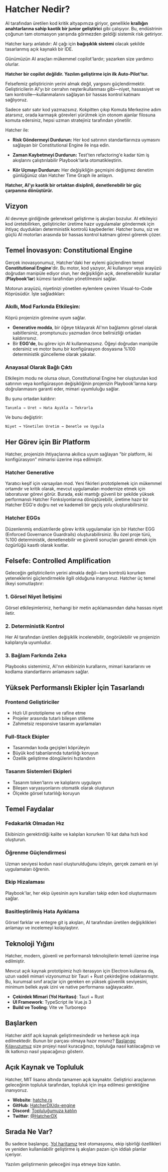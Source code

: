 # Hatcher Nedir?

AI tarafından üretilen kod kritik altyapımıza giriyor, genellikle **krallığın anahtarlarına sahip kaotik bir junior geliştirici** gibi çalışıyor. Bu, endüstrinin çoğunun tam otomasyon yarışında görmezden geldiği sistemik risk getiriyor.

Hatcher karşı anlatıdır: AI çağı için **bağışıklık sistemi** olacak şekilde tasarlanmış açık kaynaklı bir IDE.

Günümüzün AI araçları mükemmel copilot'lardır; yazarken size yardımcı olurlar.

**Hatcher bir copilot değildir. Yazılım geliştirme için ilk Auto-Pilot'tur.**

Felsefemiz geliştiricinin yerini almak değil, yargısını güçlendirmektir. Geliştiricilerin AI'yı bir cerrahın neşterikullanması gibi—niyet, hassasiyet ve tam kontrolle—kullanmalarını sağlayan bir hassas kontrol katmanı sağlıyoruz.

Sadece satır satır kod yazmazsınız. Kokpitten çıkıp Komuta Merkezine adım atarsınız, orada karmaşık görevleri yürütmek için otonom ajanlar filosuna komuta edersiniz, hepsi uzman stratejiniz tarafından yönetilir.

Hatcher ile:

- **Risk Göndermeyi Durdurun:** Her kod satırının standartlarınıza uymasını sağlayan bir Constitutional Engine ile inşa edin.

- **Zaman Kaybetmeyi Durdurun:** Test'ten refactoring'e kadar tüm iş akışlarını çalıştırılabilir Playbook'larla otomatikleştirin.

- **Kör Uçmayı Durdurun:** Her değişikliğin geçmişini değişmez denetim günlüğünüz olan Hatcher Time Graph ile anlayın.

**Hatcher, AI'yı kaotik bir ortaktan disiplinli, denetlenebilir bir güç çarpanına dönüştürür.**

## Vizyon

AI devreye girdiğinde geleneksel geliştirme iş akışları bozulur. AI etkileyici kod üretebilirken, geliştiriciler üretime hazır uygulamalar göndermek için ihtiyaç duydukları deterministik kontrolü kaybederler. Hatcher bunu, siz ve güçlü AI motorları arasında bir hassas kontrol katmanı görevi görerek çözer.

## Temel İnovasyon: Constitutional Engine

Gerçek inovasyonumuz, Hatcher'daki her eylemi güçlendiren temel **Constitutional Engine**'dir. Bu motor, kod yazıyor, AI kullanıyor veya arayüzü doğrudan manipüle ediyor olun, her değişikliğin açık, denetlenebilir kurallar (**Playbook'lar**) kümesi tarafından yönetilmesini sağlar.

Motorun arayüzü, niyetinizi yönetilen eylemlere çeviren Visual-to-Code Köprüsüdür. İşte sağladıkları:

### Akıllı, Mod Farkında Etkileşim:

Köprü projenizin görevine uyum sağlar.

- **Generative modda**, bir öğeye tıklayarak AI'nın bağlamını görsel olarak sabitlersiniz, promptunuzu yazmadan önce belirsizliği ortadan kaldırırsınız.
- Bir **EGG'de**, bu görev için AI kullanmazsınız. Öğeyi doğrudan manipüle edersiniz ve motor bunu bir konfigürasyon dosyasına %100 deterministik güncelleme olarak yakalar.

### Anayasal Olarak Bağlı Çıktı

Etkileşim modu ne olursa olsun, Constitutional Engine her oluşturulan kod satırının veya konfigürasyon değişikliğinin projenizin Playbook'larına karşı doğrulanmasını garanti eder, mimari uyumluluğu sağlar.

Bu şunu ortadan kaldırır:

```
Tanımla → Üret → Hata Ayıkla → Tekrarla
```

Ve bunu değiştirir:

```
Niyet → Yönetilen Üretim → Denetle ve Uygula
```

## Her Görev için Bir Platform

Hatcher, projenizin ihtiyaçlarına akıllıca uyum sağlayan "bir platform, iki konfigürasyon" mimarisi üzerine inşa edilmiştir.

### <DocIcon type="constitutional" inline /> Hatcher Generative

Yaratıcı keşif için varsayılan mod. Yeni fikirleri prototiplemek için mükemmel ortamdır ve kritik olarak, mevcut uygulamaları modernize etmek için laboratuvar görevi görür. Burada, eski mantığı güvenli bir şekilde yüksek performanslı Hatcher Fonksiyonlarına dönüştürebilir, üretime hazır bir Hatcher EGG'e doğru net ve kademeli bir geçiş yolu oluşturabilirsiniz.

### <DocIcon type="building" inline /> Hatcher EGGs

Düzenlenmiş endüstrilerde görev kritik uygulamalar için bir Hatcher EGG (Enforced Governance Guardrails) oluşturabilirsiniz. Bu özel proje türü, %100 deterministik, denetlenebilir ve güvenli sonuçları garanti etmek için özgürlüğü kasıtlı olarak kısıtlar.

## Felsefe: Controlled Amplification

Geleceğin geliştiricilerin yerini almakla değil—tam kontrolü korurken yeteneklerini güçlendirmekle ilgili olduğuna inanıyoruz. Hatcher üç temel ilkeyi somutlaştırır:

### 1. Görsel Niyet İletişimi

Görsel etkileşimleriniz, herhangi bir metin açıklamasından daha hassas niyet iletir.

### 2. Deterministik Kontrol

Her AI tarafından üretilen değişiklik incelenebilir, öngörülebilir ve projenizin kalıplarıyla uyumludur.

### 3. Bağlam Farkında Zeka

Playbooks sistemimiz, AI'nın ekibinizin kurallarını, mimari kararlarını ve kodlama standartlarını anlamasını sağlar.

## Yüksek Performanslı Ekipler İçin Tasarlandı

### Frontend Geliştiriciler

- Hızlı UI prototipleme ve rafine etme
- Projeler arasında tutarlı bileşen stilleme
- Zahmetsiz responsive tasarım ayarlamaları

### Full-Stack Ekipler

- Tasarımdan koda geçişleri köprüleyin
- Büyük kod tabanlarında tutarlılığı koruyun
- Özellik geliştirme döngülerini hızlandırın

### Tasarım Sistemleri Ekipleri

- Tasarım token'larını ve kalıplarını uygulayın
- Bileşen varyasyonlarını otomatik olarak oluşturun
- Ölçekte görsel tutarlılığı koruyun

## Temel Faydalar

### Fedakarlık Olmadan Hız

Ekibinizin gerektirdiği kalite ve kalıpları korurken 10 kat daha hızlı kod oluşturun.

### Öğrenme Güçlendirmesi

Uzman seviyesi kodun nasıl oluşturulduğunu izleyin, gerçek zamanlı en iyi uygulamaları öğrenin.

### Ekip Hizalaması

Playbook'lar, her ekip üyesinin aynı kuralları takip eden kod oluşturmasını sağlar.

### Basitleştirilmiş Hata Ayıklama

Görsel farklar ve entegre git iş akışları, AI tarafından üretilen değişiklikleri anlamayı ve incelemeyi kolaylaştırır.

## Teknoloji Yığını

Hatcher, modern, güvenli ve performanslı teknolojilerin temeli üzerine inşa edilmiştir.

Mevcut açık kaynak prototipimiz hızlı iterasyon için Electron kullansa da, uzun vadeli mimari vizyonumuz bir Tauri + Rust çekirdeğine odaklanmıştır. Bu, kurumsal sınıf araçlar için gereken en yüksek güvenlik seviyesini, minimum bellek ayak izini ve native performansı sağlayacaktır.

- **Çekirdek Mimari (Yol Haritası)**: Tauri + Rust
- **UI Framework**: TypeScript ile Vue.js 3
- **Build ve Tooling**: Vite ve Turborepo

## Başlarken

Hatcher aktif açık kaynak geliştirmesindedir ve herkese açık inşa edilmektedir. Bunun bir parçası olmaya hazır mısınız? [Başlangıç Kılavuzumuz](/tr/getting-started) size projeyi nasıl kuracağınızı, topluluğa nasıl katılacağınızı ve ilk katkınızı nasıl yapacağınızı gösterir.

## Açık Kaynak ve Topluluk

Hatcher, MIT lisansı altında tamamen açık kaynaktır. Geliştirici araçlarının geleceğinin topluluk tarafından, topluluk için inşa edilmesi gerektiğine inanıyoruz.

- **Website**: [hatche.rs](https://hatche.rs)
- **GitHub**: [HatcherDX/dx-engine](https://github.com/HatcherDX/dx-engine)
- **Discord**: [Topluluğumuza katılın](https://discord.gg/hatcher)
- **Twitter**: [@HatcherDX](https://twitter.com/HatcherDX)

## Sırada Ne Var?

Bu sadece başlangıç. [Yol haritamız](/tr/roadmap) test otomasyonu, ekip işbirliği özellikleri ve yeniden kullanılabilir geliştirme iş akışları pazarı için iddialı planlar içeriyor.

Yazılım geliştirmenin geleceğini inşa etmeye bize katılın.

<PageCTA
  title="Geliştirmenizi Dönüştürmeye Hazır mısınız?"
  subtitle="Constitutional AI'nın gücünü deneyimleyin ve devrime katılın"
  buttonText="Şimdi Başlayın"
  buttonLink="/tr/getting-started"
  buttonStyle="secondary"
  footer="Açık kaynak, topluluk odaklı, geliştiriciler tarafından geliştiriciler için inşa edildi"
/>
